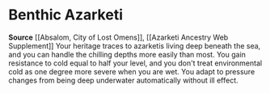 ﻿---
id: '194'
name: Benthic Azarketi
rarity: Common
source: '[[DATABASE/source/Absalom, City of Lost Omens|Absalom, City of Lost Omens]]'
trait: null
type: Heritage

---
# Benthic Azarketi

**Source** [[Absalom, City of Lost Omens]], [[Azarketi Ancestry Web Supplement]]
Your heritage traces to azarketis living deep beneath the sea, and you can handle the chilling depths more easily than most. You gain resistance to cold equal to half your level, and you don't treat environmental cold as one degree more severe when you are wet. You adapt to pressure changes from being deep underwater automatically without ill effect.